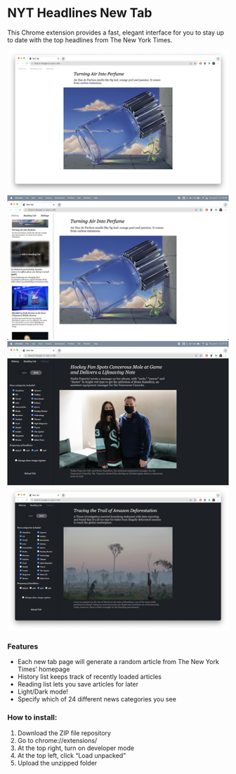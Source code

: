 # NYT Headlines New Tab

This Chrome extension provides a fast, elegant interface for you to stay up to date with the top headlines from The New York Times.

![1](images/1.png)
![2](images/2.png)
![3](images/3.png)
![4](images/4.png)

### Features

-   Each new tab page will generate a random article from The New York Times’ homepage
-   History list keeps track of recently loaded articles
-   Reading list lets you save articles for later
-   Light/Dark mode!
-   Specify which of 24 different news categories you see

### How to install:

1. Download the ZIP file repository
2. Go to chrome://extensions/
3. At the top right, turn on developer mode
4. At the top left, click “Load unpacked”
5. Upload the unzipped folder
